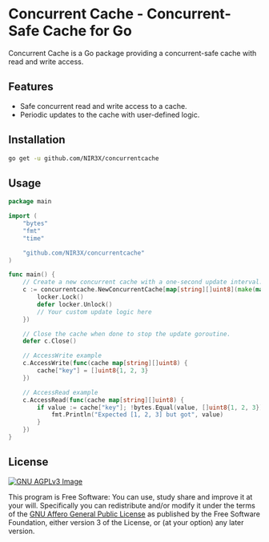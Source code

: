 # Concurrent Cache - Concurrent-Safe Cache for Go

Concurrent Cache is a Go package providing a concurrent-safe cache with read and write access.

## Features

- Safe concurrent read and write access to a cache.
- Periodic updates to the cache with user-defined logic.

## Installation

```bash
go get -u github.com/NIR3X/concurrentcache
```

## Usage

```go
package main

import (
	"bytes"
	"fmt"
	"time"

	"github.com/NIR3X/concurrentcache"
)

func main() {
	// Create a new concurrent cache with a one-second update interval.
	c := concurrentcache.NewConcurrentCache[map[string][]uint8](make(map[string][]uint8), time.Second, func(locker concurrentcache.Locker, cache map[string][]uint8) {
		locker.Lock()
		defer locker.Unlock()
		// Your custom update logic here
	})

	// Close the cache when done to stop the update goroutine.
	defer c.Close()

	// AccessWrite example
	c.AccessWrite(func(cache map[string][]uint8) {
		cache["key"] = []uint8{1, 2, 3}
	})

	// AccessRead example
	c.AccessRead(func(cache map[string][]uint8) {
		if value := cache["key"]; !bytes.Equal(value, []uint8{1, 2, 3}) {
			fmt.Println("Expected [1, 2, 3] but got", value)
		}
	})
}
```

## License

[![GNU AGPLv3 Image](https://www.gnu.org/graphics/agplv3-155x51.png)](https://www.gnu.org/licenses/agpl-3.0.html)

This program is Free Software: You can use, study share and improve it at your
will. Specifically you can redistribute and/or modify it under the terms of the
[GNU Affero General Public License](https://www.gnu.org/licenses/agpl-3.0.html) as
published by the Free Software Foundation, either version 3 of the License, or
(at your option) any later version.
